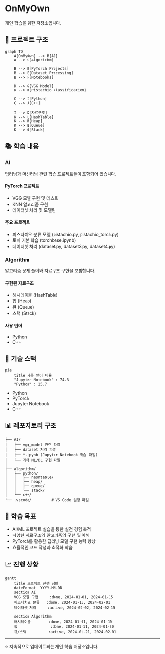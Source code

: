 # OnMyOwn

개인 학습을 위한 저장소입니다.

## 🎯 프로젝트 구조
```mermaid
graph TD
    A[OnMyOwn] --> B[AI]
    A --> C[Algorithm]
    
    B --> D[PyTorch Projects]
    B --> E[Dataset Processing]
    B --> F[Notebooks]
    
    D --> G[VGG Model]
    D --> H[Pistachio Classification]
    
    C --> I[Python]
    C --> J[C++]
    
    I --> K[자료구조]
    K --> L[HashTable]
    K --> M[Heap]
    K --> N[Queue]
    K --> O[Stack]
```

## 📚 학습 내용

### AI
딥러닝과 머신러닝 관련 학습 프로젝트들이 포함되어 있습니다.

#### PyTorch 프로젝트
- VGG 모델 구현 및 테스트
- KNN 알고리즘 구현
- 데이터셋 처리 및 모델링

#### 주요 프로젝트
- 피스타치오 분류 모델 (pistachio.py, pistachio_torch.py)
- 토치 기본 학습 (torchbase.ipynb)
- 데이터셋 처리 (dataset.py, dataset3.py, dataset4.py)

### Algorithm
알고리즘 문제 풀이와 자료구조 구현을 포함합니다.

#### 구현된 자료구조
- 해시테이블 (HashTable)
- 힙 (Heap)
- 큐 (Queue)
- 스택 (Stack)

#### 사용 언어
- Python
- C++

## 🔧 기술 스택
```mermaid
pie
    title 사용 언어 비율
    "Jupyter Notebook" : 74.3
    "Python" : 25.7
```

- Python
- PyTorch
- Jupyter Notebook
- C++

## 📊 레포지토리 구조
```
├── AI/
│   ├── vgg_model 관련 파일
│   ├── dataset 처리 파일
│   ├── *.ipynb (Jupyter Notebook 학습 파일)
│   └── 기타 ML/DL 구현 파일
│
├── algorithm/
│   ├── python/
│   │   ├── hashtable/
│   │   ├── heap/
│   │   ├── queue/
│   │   └── stack/
│   └── c++/
└── .vscode/         # VS Code 설정 파일
```

## 📝 학습 목표
- AI/ML 프로젝트 실습을 통한 실전 경험 축적
- 다양한 자료구조와 알고리즘의 구현 및 이해
- PyTorch를 활용한 딥러닝 모델 구현 능력 향상
- 효율적인 코드 작성과 최적화 학습

## 📈 진행 상황
```mermaid
gantt
    title 프로젝트 진행 상황
    dateFormat  YYYY-MM-DD
    section AI
    VGG 모델 구현     :done, 2024-01-01, 2024-01-15
    피스타치오 분류   :done, 2024-01-16, 2024-02-01
    데이터셋 처리     :active, 2024-02-02, 2024-02-15
    
    section Algorithm
    해시테이블        :done, 2024-01-01, 2024-01-10
    힙               :done, 2024-01-11, 2024-01-20
    큐/스택          :active, 2024-01-21, 2024-02-01
```

---
⭐ 지속적으로 업데이트되는 개인 학습 저장소입니다.